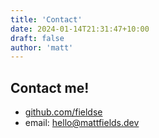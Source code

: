 ```yaml
---
title: 'Contact'
date: 2024-01-14T21:31:47+10:00
draft: false
author: 'matt'
---
```


## Contact me!
- [github.com/fieldse](https://github.com/fieldse)
- email: [hello@mattfields.dev](mailto:hello@mattfields.dev)